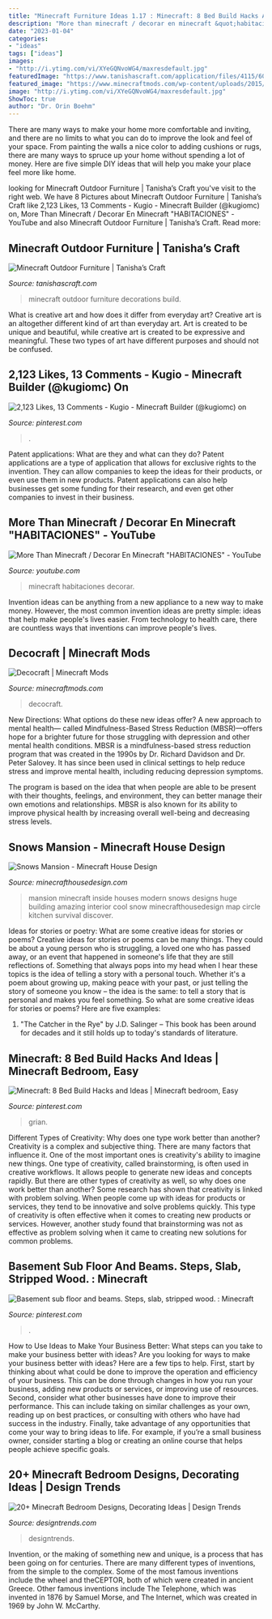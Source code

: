 ```yaml
---
title: "Minecraft Furniture Ideas 1.17 : Minecraft: 8 Bed Build Hacks And Ideas"
description: "More than minecraft / decorar en minecraft &quot;habitaciones&quot;"
date: "2023-01-04"
categories:
- "ideas"
tags: ["ideas"]
images:
- "http://i.ytimg.com/vi/XYeGQNvoWG4/maxresdefault.jpg"
featuredImage: "https://www.tanishascraft.com/application/files/4115/6010/7188/MinecraftOutdoorFurniture-11.jpg"
featured_image: "https://www.minecraftmods.com/wp-content/uploads/2015/03/bedroom.png"
image: "http://i.ytimg.com/vi/XYeGQNvoWG4/maxresdefault.jpg"
ShowToc: true
author: "Dr. Orin Boehm"
---
```



There are many ways to make your home more comfortable and inviting, and there are no limits to what you can do to improve the look and feel of your space. From painting the walls a nice color to adding cushions or rugs, there are many ways to spruce up your home without spending a lot of money. Here are five simple DIY ideas that will help you make your place feel more like home.

	

		
looking for Minecraft Outdoor Furniture | Tanisha’s Craft you've visit to the right web. We have 8 Pictures about Minecraft Outdoor Furniture | Tanisha’s Craft like 2,123 Likes, 13 Comments - Kugio - Minecraft Builder (@kugiomc) on, More Than Minecraft / Decorar En Minecraft &quot;HABITACIONES&quot; - YouTube and also Minecraft Outdoor Furniture | Tanisha’s Craft. Read more:
		
    
## Minecraft Outdoor Furniture | Tanisha’s Craft

<img loading=lazy src="https://www.tanishascraft.com/application/files/4115/6010/7188/MinecraftOutdoorFurniture-11.jpg" onerror="this.onerror=null;this.src='https://tse4.mm.bing.net/th?id=OIP.q7uXlPGti7agOWCmXFu6DgHaEK&amp;pid=15.1';" alt="Minecraft Outdoor Furniture | Tanisha’s Craft">

_Source: tanishascraft.com_

>minecraft outdoor furniture decorations build. 

	

What is creative art and how does it differ from everyday art?
Creative art is an altogether different kind of art than everyday art. Art is created to be unique and beautiful, while creative art is created to be expressive and meaningful. These two types of art have different purposes and should not be confused.

    
## 2,123 Likes, 13 Comments - Kugio - Minecraft Builder (@kugiomc) On

<img loading=lazy src="https://i.pinimg.com/736x/2f/57/33/2f5733ab0a3efd33ff08462053f3e5a0.jpg" onerror="this.onerror=null;this.src='https://tse2.mm.bing.net/th?id=OIP.RR0UbW5QfvZuKJFtlFjY9gHaHa&amp;pid=15.1';" alt="2,123 Likes, 13 Comments - Kugio - Minecraft Builder (@kugiomc) on">

_Source: pinterest.com_

>. 

	

Patent applications: What are they and what can they do?
Patent applications are a type of application that allows for exclusive rights to the invention. They can allow companies to keep the ideas for their products, or even use them in new products. Patent applications can also help businesses get some funding for their research, and even get other companies to invest in their business.

    
## More Than Minecraft / Decorar En Minecraft &quot;HABITACIONES&quot; - YouTube

<img loading=lazy src="http://i.ytimg.com/vi/XYeGQNvoWG4/maxresdefault.jpg" onerror="this.onerror=null;this.src='https://tse3.mm.bing.net/th?id=OIP.9HMBfo0_ugSkvh6xbzLxrgHaEK&amp;pid=15.1';" alt="More Than Minecraft / Decorar En Minecraft &quot;HABITACIONES&quot; - YouTube">

_Source: youtube.com_

>minecraft habitaciones decorar. 

	

Invention ideas can be anything from a new appliance to a new way to make money. However, the most common invention ideas are pretty simple: ideas that help make people's lives easier. From technology to health care, there are countless ways that inventions can improve people's lives.

    
## Decocraft | Minecraft Mods

<img loading=lazy src="https://www.minecraftmods.com/wp-content/uploads/2015/03/bedroom.png" onerror="this.onerror=null;this.src='https://tse3.mm.bing.net/th?id=OIP.6T07t1KmSKlykKaFpGp_pwHaEK&amp;pid=15.1';" alt="Decocraft | Minecraft Mods">

_Source: minecraftmods.com_

>decocraft. 

	

New Directions: What options do these new ideas offer?
A new approach to mental health— called Mindfulness-Based Stress Reduction (MBSR)—offers hope for a brighter future for those struggling with depression and other mental health conditions.
MBSR is a mindfulness-based stress reduction program that was created in the 1990s by Dr. Richard Davidson and Dr. Peter Salovey. It has since been used in clinical settings to help reduce stress and improve mental health, including reducing depression symptoms.

The program is based on the idea that when people are able to be present with their thoughts, feelings, and environment, they can better manage their own emotions and relationships. MBSR is also known for its ability to improve physical health by increasing overall well-being and decreasing stress levels.

    
## Snows Mansion - Minecraft House Design

<img loading=lazy src="https://minecrafthousedesign.com/wp-content/uploads/2014/11/Snows-Mansion-minecraft-building-ideas-house-huge-amazing-inside-7.jpg" onerror="this.onerror=null;this.src='https://tse4.mm.bing.net/th?id=OIP.Q-l3iLuc-CbIbsr8K5WgEgHaFk&amp;pid=15.1';" alt="Snows Mansion - Minecraft House Design">

_Source: minecrafthousedesign.com_

>mansion minecraft inside houses modern snows designs huge building amazing interior cool snow minecrafthousedesign map circle kitchen survival discover. 

	

Ideas for stories or poetry: What are some creative ideas for stories or poems?
Creative ideas for stories or poems can be many things. They could be about a young person who is struggling, a loved one who has passed away, or an event that happened in someone's life that they are still reflections of. Something that always pops into my head when I hear these topics is the idea of telling a story with a personal touch. Whether it's a poem about growing up, making peace with your past, or just telling the story of someone you know – the idea is the same: to tell a story that is personal and makes you feel something. So what are some creative ideas for stories or poems? Here are five examples: 
1. "The Catcher in the Rye" by J.D. Salinger – This book has been around for decades and it still holds up to today's standards of literature.

    
## Minecraft: 8 Bed Build Hacks And Ideas | Minecraft Bedroom, Easy

<img loading=lazy src="https://i.pinimg.com/736x/f2/c0/37/f2c0374fae9f33481ad28428f7119888.jpg" onerror="this.onerror=null;this.src='https://tse1.mm.bing.net/th?id=OIP.nxbKLs83EdTRmo1yVlmDzAHaEK&amp;pid=15.1';" alt="Minecraft: 8 Bed Build Hacks and Ideas | Minecraft bedroom, Easy">

_Source: pinterest.com_

>grian. 

	

Different Types of Creativity: Why does one type work better than another?
Creativity is a complex and subjective thing. There are many factors that influence it. One of the most important ones is creativity's ability to imagine new things. One type of creativity, called brainstorming, is often used in creative workflows. It allows people to generate new ideas and concepts rapidly. But there are other types of creativity as well, so why does one work better than another?
Some research has shown that creativity is linked with problem solving. When people come up with ideas for products or services, they tend to be innovative and solve problems quickly. This type of creativity is often effective when it comes to creating new products or services. However, another study found that brainstorming was not as effective as problem solving when it came to creating new solutions for common problems.

    
## Basement Sub Floor And Beams. Steps, Slab, Stripped Wood. : Minecraft

<img loading=lazy src="https://i.pinimg.com/736x/29/dd/d4/29ddd4d036e76da1a17add6f49b1014a.jpg" onerror="this.onerror=null;this.src='https://tse1.mm.bing.net/th?id=OIP.HqmNaAqMmqCEfQLhgaWBUAHaD7&amp;pid=15.1';" alt="Basement sub floor and beams. Steps, slab, stripped wood. : Minecraft">

_Source: pinterest.com_

>. 

	

How to Use Ideas to Make Your Business Better: What steps can you take to make your business better with ideas?
Are you looking for ways to make your business better with ideas? Here are a few tips to help. First, start by thinking about what could be done to improve the operation and efficiency of your business. This can be done through changes in how you run your business, adding new products or services, or improving use of resources. Second, consider what other businesses have done to improve their performance. This can include taking on similar challenges as your own, reading up on best practices, or consulting with others who have had success in the industry. Finally, take advantage of any opportunities that come your way to bring ideas to life. For example, if you’re a small business owner, consider starting a blog or creating an online course that helps people achieve specific goals.

    
## 20+ Minecraft Bedroom Designs, Decorating Ideas | Design Trends

<img loading=lazy src="https://images.designtrends.com/wp-content/uploads/2015/10/11104038/Bedroom-Minecraft-Wall-Mural.jpg" onerror="this.onerror=null;this.src='https://tse3.mm.bing.net/th?id=OIP._--iqE3pTdcItnlZOxl8owHaE8&amp;pid=15.1';" alt="20+ Minecraft Bedroom Designs, Decorating Ideas | Design Trends">

_Source: designtrends.com_

>designtrends. 

	

Invention, or the making of something new and unique, is a process that has been going on for centuries. There are many different types of inventions, from the simple to the complex. Some of the most famous inventions include the wheel and theCEPTOR, both of which were created in ancient Greece. Other famous inventions include The Telephone, which was invented in 1876 by Samuel Morse, and The Internet, which was created in 1969 by John W. McCarthy.

